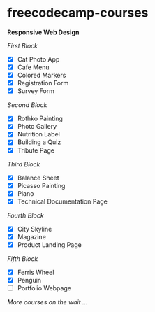 # freecodecamp-courses

**Responsive Web Design**

*First Block*
- [x]  Cat Photo App
- [x]  Cafe Menu
- [x]  Colored Markers
- [x]  Registration Form
- [x]  Survey Form

*Second Block*
- [x]  Rothko Painting
- [x]  Photo Gallery
- [x]  Nutrition Label
- [x]  Building a Quiz
- [x]  Tribute Page

*Third Block*
- [x]  Balance Sheet
- [x]  Picasso Painting
- [x]  Piano
- [x]  Technical Documentation Page

*Fourth Block*
- [x]  City Skyline
- [x]  Magazine
- [x]  Product Landing Page

*Fifth Block*
- [x]  Ferris Wheel
- [x]  Penguin
- [ ]  Portfolio Webpage

*More courses on the wait ...*